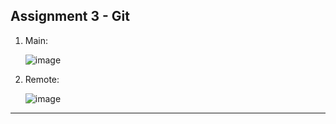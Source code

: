 ## Assignment 3 - Git

1. Main:  

    ![image](https://github.com/HTW-DevOps-and-SRE/lab-Jannis-Suchanek/assets/119596476/33d426d4-cb11-4466-b0fe-3d5647194d33)  

1. Remote:  

    ![image](https://github.com/HTW-DevOps-and-SRE/lab-Jannis-Suchanek/assets/119596476/62535cc6-0949-41ac-9090-2aaf86305cee)
<hr>